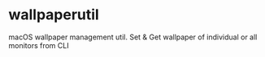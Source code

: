 # wallpaperutil
macOS wallpaper management util. Set &amp; Get wallpaper of individual or all monitors from CLI
